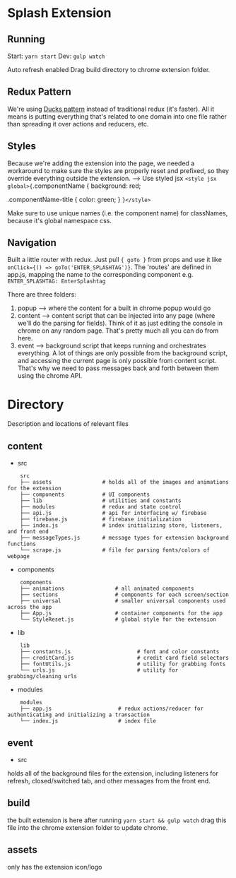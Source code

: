 # Splash Extension

## Running

Start: `yarn start`
Dev: `gulp watch`

Auto refresh enabled
Drag build directory to chrome extension folder.

## Redux Pattern

We're using [Ducks pattern](https://github.com/erikras/ducks-modular-redux) instead of traditional redux (it's faster). All it means is putting everything that's related to one domain into one file rather than spreading it over actions and reducers, etc.

## Styles

Because we're adding the extension into the page, we needed a workaround to make sure the styles are properly reset and prefixed, so they override everything outside the extension.
--> Use styled jsx
`<style jsx global>{`.componentName {
background: red;

.componentName-title {
color: green;
}
`}</style>`

Make sure to use unique names (i.e. the component name) for classNames, because it's global namespace css.

## Navigation

Built a little router with redux. Just pull `{ goTo }` from props and use it like `onClick={() => goTo('ENTER_SPLASHTAG')}`. The 'routes' are defined in app.js, mapping the name to the corresponding component e.g. `ENTER_SPLASHTAG: EnterSplashtag`

There are three folders:

1.  popup --> where the content for a built in chrome popup would go
2.  content --> content script that can be injected into any page (where we'll do the parsing for fields). Think of it as just editing the console in chrome on any random page. That's pretty much all you can do from here.
3.  event --> background script that keeps running and orchestrates everything. A lot of things are only possible from the background script, and accessing the current page is only possible from content script. That's why we need to pass messages back and forth between them using the chrome API.

# Directory
Description and locations of relevant files

## content

* src
```
    src
    ├── assets                # holds all of the images and animations for the extension
    ├── components            # UI components
    ├── lib                   # utilities and constants
    ├── modules               # redux and state control
    ├── api.js                # api for interfacing w/ firebase
    ├── firebase.js           # firebase initialization
    ├── index.js              # index initializing store, listeners, and front end
    ├── messageTypes.js       # message types for extension background functions
    └── scrape.js             # file for parsing fonts/colors of webpage
```
  * components
   
```
    components
    ├── animations                # all animated components
    ├── sections                  # components for each screen/section
    ├── universal                 # smaller universal components used across the app
    ├── App.js                    # container components for the app
    └── StyleReset.js             # global style for the extension
```
  * lib
```
    lib
    ├── constants.js                     # font and color constants
    ├── creditCard.js                    # credit card field selectors
    ├── fontUtils.js                     # utility for grabbing fonts
    └── urls.js                          # utility for grabbing/cleaning urls
```
  * modules
```
    modules
    ├── app.js                     # redux actions/reducer for authenticating and initializing a transaction
    └── index.js                   # index file
```
  
## event

* src

holds all of the background files for the extension, including listeners for refresh, closed/switched tab, and other messages from the front end.

## build
the built extension is here after running `yarn start && gulp watch`
drag this file into the chrome extension folder to update chrome.

## assets
only has the extension icon/logo
